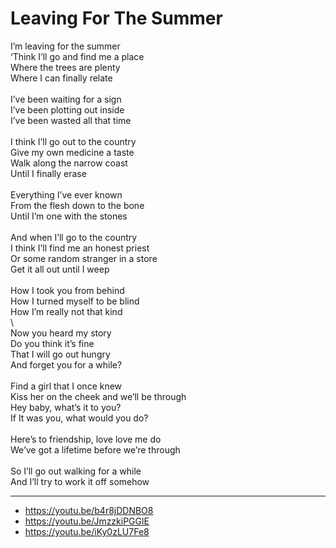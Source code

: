 # Leaving For The Summer

I’m leaving for the summer\
‘Think I’ll go and find me a place\
Where the trees are plenty\
Where I can finally relate\
\
I’ve been waiting for a sign\
I’ve been plotting out inside\
I’ve been wasted all that time\
\
I think I’ll go out to the country\
Give my own medicine a taste\
Walk along the narrow coast\
Until I finally erase\
\
Everything I’ve ever known\
From the flesh down to the bone\
Until I’m one with the stones\
\
And when I’ll go to the country\
I think I’ll find me an honest priest\
Or some random stranger in a store\
Get it all out until I weep\
\
How I took you from behind\
How I turned myself to be blind\
How I’m really not that kind\
\        
Now you heard my story\
Do you think it’s fine\
That I will go out hungry\
And forget you for a while?\
\
Find a girl that I once knew\
Kiss her on the cheek and we’ll be through\
Hey baby, what’s it to you?\
If It was you, what would you do?\
\
Here’s to friendship, love love me do\
We’ve got a lifetime before we’re through\
\
So I’ll go out walking for a while\
And I’ll try to work it off somehow

---
- https://youtu.be/b4r8jDDNBO8
- https://youtu.be/JmzzkiPGGlE
- https://youtu.be/iKy0zLU7Fe8
